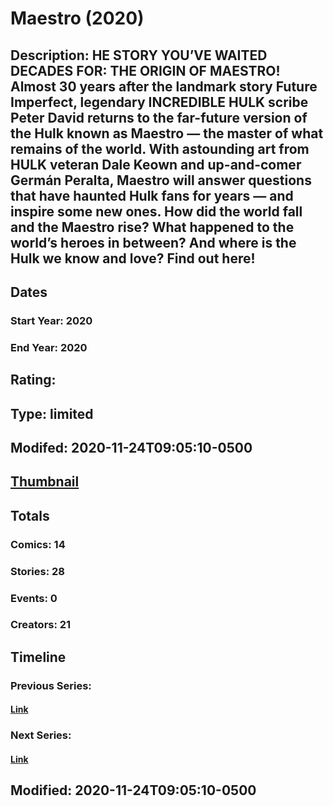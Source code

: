 # Maestro (2020)
## Description: HE STORY YOU’VE WAITED DECADES FOR: THE ORIGIN OF MAESTRO! Almost 30 years after the landmark story Future Imperfect, legendary INCREDIBLE HULK scribe Peter David returns to the far-future version of the Hulk known as Maestro — the master of what remains of the world. With astounding art from HULK veteran Dale Keown and up-and-comer Germán Peralta, Maestro will answer questions that have haunted Hulk fans for years — and inspire some new ones. How did the world fall and the Maestro rise? What happened to the world’s heroes in between? And where is the Hulk we know and love? Find out here!
## Dates
### Start Year: 2020
### End Year: 2020
## Rating: 
## Type: limited
## Modifed: 2020-11-24T09:05:10-0500
## [Thumbnail](http://i.annihil.us/u/prod/marvel/i/mg/7/00/5f8f03af90874.jpg)
## Totals
### Comics: 14
### Stories: 28
### Events: 0
### Creators: 21
## Timeline
### Previous Series: 
#### [Link]()
### Next Series: 
#### [Link]()
## Modified: 2020-11-24T09:05:10-0500